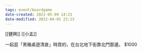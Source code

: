 ```yaml
---
tags: event/boardgame
date-created: 2021-05-09 14:23
date-modified: 2022-04-01 23:23
---
```



[[健興]]
[[小孟]]

一起逛「黑箱桌遊清倉」時買的，在台北地下街靠北門那邊。 $1000	